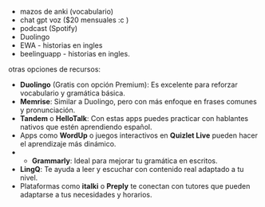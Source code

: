 - mazos de anki (vocabulario)
- chat gpt voz ($20 mensuales :c )
- podcast (Spotify)
- Duolingo
- EWA - historias en ingles 
- beelinguapp - historias en ingles.





otras opciones de recursos: 
- **Duolingo** (Gratis con opción Premium): Es excelente para reforzar vocabulario y gramática básica.
- **Memrise**: Similar a Duolingo, pero con más enfoque en frases comunes y pronunciación.
- **Tandem** o **HelloTalk**: Con estas apps puedes practicar con hablantes nativos que estén aprendiendo español.
- Apps como **WordUp** o juegos interactivos en **Quizlet Live** pueden hacer el aprendizaje más dinámico.
- - **Grammarly**: Ideal para mejorar tu gramática en escritos.
- **LingQ**: Te ayuda a leer y escuchar con contenido real adaptado a tu nivel.
- Plataformas como **italki** o **Preply** te conectan con tutores que pueden adaptarse a tus necesidades y horarios.